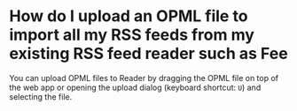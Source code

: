 # How do I upload an OPML file to import all my RSS feeds from my existing RSS feed reader such as Fee

You can upload OPML files to Reader by dragging the OPML file on top of the web app or opening the upload dialog (keyboard shortcut: `U`) and selecting the file.
